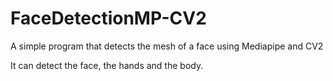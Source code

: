 # FaceDetectionMP-CV2
A simple program that detects the mesh of a face using Mediapipe and CV2

It can detect the face, the hands and the body.
